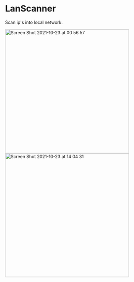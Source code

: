 # LanScanner

Scan ip's into local network.

<img width="400" alt="Screen Shot 2021-10-23 at 00 56 57" src="https://user-images.githubusercontent.com/31082311/138541685-6554e766-887d-41cc-97c6-0e9a92a5fc4e.png">

<img width="400" alt="Screen Shot 2021-10-23 at 14 04 31" src="https://user-images.githubusercontent.com/31082311/138565345-f3b4bfe9-34e7-401c-8ba5-c7bc1ab712fe.png">
